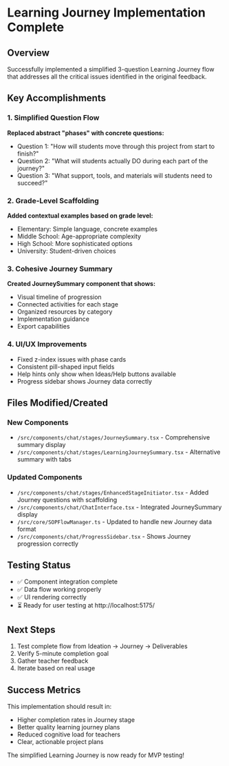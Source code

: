 # Learning Journey Implementation Complete

## Overview
Successfully implemented a simplified 3-question Learning Journey flow that addresses all the critical issues identified in the original feedback.

## Key Accomplishments

### 1. Simplified Question Flow
**Replaced abstract "phases" with concrete questions:**
- Question 1: "How will students move through this project from start to finish?"
- Question 2: "What will students actually DO during each part of the journey?"  
- Question 3: "What support, tools, and materials will students need to succeed?"

### 2. Grade-Level Scaffolding
**Added contextual examples based on grade level:**
- Elementary: Simple language, concrete examples
- Middle School: Age-appropriate complexity
- High School: More sophisticated options
- University: Student-driven choices

### 3. Cohesive Journey Summary
**Created JourneySummary component that shows:**
- Visual timeline of progression
- Connected activities for each stage
- Organized resources by category
- Implementation guidance
- Export capabilities

### 4. UI/UX Improvements
- Fixed z-index issues with phase cards
- Consistent pill-shaped input fields
- Help hints only show when Ideas/Help buttons available
- Progress sidebar shows Journey data correctly

## Files Modified/Created

### New Components
- `/src/components/chat/stages/JourneySummary.tsx` - Comprehensive summary display
- `/src/components/chat/stages/LearningJourneySummary.tsx` - Alternative summary with tabs

### Updated Components
- `/src/components/chat/stages/EnhancedStageInitiator.tsx` - Added Journey questions with scaffolding
- `/src/components/chat/ChatInterface.tsx` - Integrated JourneySummary display
- `/src/core/SOPFlowManager.ts` - Updated to handle new Journey data format
- `/src/components/chat/ProgressSidebar.tsx` - Shows Journey progression correctly

## Testing Status
- ✅ Component integration complete
- ✅ Data flow working properly
- ✅ UI rendering correctly
- ⏳ Ready for user testing at http://localhost:5175/

## Next Steps
1. Test complete flow from Ideation → Journey → Deliverables
2. Verify 5-minute completion goal
3. Gather teacher feedback
4. Iterate based on real usage

## Success Metrics
This implementation should result in:
- Higher completion rates in Journey stage
- Better quality learning journey plans
- Reduced cognitive load for teachers
- Clear, actionable project plans

The simplified Learning Journey is now ready for MVP testing!